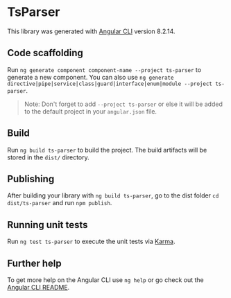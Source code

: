 # TsParser

This library was generated with [Angular CLI](https://github.com/angular/angular-cli) version 8.2.14.

## Code scaffolding

Run `ng generate component component-name --project ts-parser` to generate a new component. You can also use `ng generate directive|pipe|service|class|guard|interface|enum|module --project ts-parser`.
> Note: Don't forget to add `--project ts-parser` or else it will be added to the default project in your `angular.json` file. 

## Build

Run `ng build ts-parser` to build the project. The build artifacts will be stored in the `dist/` directory.

## Publishing

After building your library with `ng build ts-parser`, go to the dist folder `cd dist/ts-parser` and run `npm publish`.

## Running unit tests

Run `ng test ts-parser` to execute the unit tests via [Karma](https://karma-runner.github.io).

## Further help

To get more help on the Angular CLI use `ng help` or go check out the [Angular CLI README](https://github.com/angular/angular-cli/blob/master/README.md).
